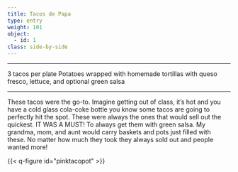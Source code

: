 ```yaml
---
title: Tacos de Papa
type: entry
weight: 101
object:
  - id: 1
class: side-by-side
---
```


---

3 tacos per plate
Potatoes wrapped with homemade tortillas with queso fresco, lettuce, and optional green salsa

---
These tacos were the go-to. Imagine getting out of class, it’s hot and you have a cold glass cola-coke bottle you know some tacos are going to perfectly hit the spot.  These were always the ones that would sell out the quickest. IT WAS A MUST! To always get them with green salsa.  My grandma, mom, and aunt would carry baskets and pots just filled with these. No matter how much they took they always sold out and people wanted more!

{{< q-figure id="pinktacopot" >}}
